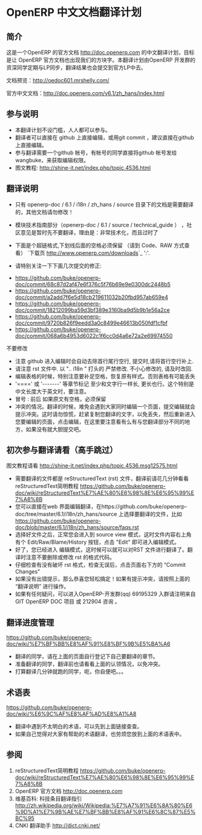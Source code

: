 OpenERP 中文文档翻译计划
=========================


简介
-----------
这是一个OpenERP 的官方文档 http://doc.openerp.com 的中文翻译计划，目标是让 OpenERP 官方文档也出现我们的方块字。本翻译计划由OpenERP 开发群的资深同学定期与LP同步，翻译结果也会提交到官方LP中去。

文档预览：http://oedoc601.mrshelly.com/

官方中文文档：http://doc.openerp.com/v6.1/zh_hans/index.html 


参与说明
-----------

*  本翻译计划不设门槛，人人都可以参与。
*  翻译者可以直接在 github 上直接编辑，或用git commit ，建议直接在github 上直接编辑。
*  参与翻译需要一个github 帐号，有帐号的同学直接将github 帐号发给 wangbuke，来获取编辑权限。
*  图文教程: http://shine-it.net/index.php/topic,4536.html

翻译说明
-----------

*  只有 openerp-doc / 6.1 / i18n / zh_hans / source  目录下的文档是需要翻译的，其他文档请勿修改！
*  模块技术指南部分（openerp-doc / 6.1 / source / technical_guide ） ，社区意见是暂时先不要翻译，理由是：非常技术化，而且过时了
* 下面是个超链格式,下划线后面的空格必须保留 （请到 Code、RAW 方式查看）
  \`下载页 <http://www.openerp.com/downloads>\`_    ':'. 

* 请特别关注一下下面几次提交的修正:
- https://github.com/buke/openerp-doc/commit/68c87d2af47e6f376c5f76b69e9e0300dc2448b5
- https://github.com/buke/openerp-doc/commit/a2add7f6e5d18cb219611032b20fbd957ab659e4
- https://github.com/buke/openerp-doc/commit/18212099ba59d3bf389e3160ba9d5b9b1e56a2ce
- https://github.com/buke/openerp-doc/commit/9720b826f9eedd3a0c8499e46613b050fdf1cfbf
- https://github.com/buke/openerp-doc/commit/068a6b4953d6022c1f6cc0d4a6e72a2e69974550


不要修改
* 注意 github 进入编辑时会自动去除首行尾行空行, 提交时,请将首行空行补上.
* 请注意 rst 文件中. 以 ".. i18n " 打头的 严禁修改. 不小心修改的, 请及时改回.
* 编辑表格的时候，特别注意要补足空格，恢复原有样式。否则表格有可能丢失
* '====' 或 '-------' 等章节标记 至少和文字行一样长, 更长也行。这个特别是中文长度大于英文时，要注意。
* 冒号 :  前后 如果原文有空格，必须保留
* 冲突的情况。翻译的时候，难免会遇到大家同时编辑一个页面，提交编辑就会提示冲突。这时请勿惊慌，赶紧复制您翻译的文字，以免丢失，然后重新进入您要编辑的页面，点击编辑，在这里要注意看有么有与您翻译部分不同的地方，如果没有就大胆提交吧。


初次参与翻译请看（高手跳过）
------------------------------

图文教程请看 http://shine-it.net/index.php/topic,4536.msg12575.html

* 需要翻译的文件都是 reStructuredText (rst) 文件，翻译前请花几分钟看看 reStructuredText简明教程 https://github.com/buke/openerp-doc/wiki/reStructuredText%E7%AE%80%E6%98%8E%E6%95%99%E7%A8%8B
* 您可以直接在web 界面编辑翻译，在https://github.com/buke/openerp-doc/tree/master/6.1/i18n/zh_hans/source 上选择要翻译的文件，比如 https://github.com/buke/openerp-doc/blob/master/6.1/i18n/zh_hans/source/faqs.rst 
* 选择好文件之后，正常您会进入到 source view 模式，这时文件内容右上角 有个 Edit/Raw/Blame/History 按钮，点击 "Edit" 即可进入编辑模式。
* 好了，您已经进入 编辑模式，这时候可以就可以对RST 文件进行翻译了。翻译时注意不要删除或修改 rst 的格式代码。
* 仔细检查有没有破坏 rst 格式，检查无误后，点击页面右下方的 “Commit Changes”
* 如果没有出错提示，那么恭喜您轻松搞定！如果有提示冲突，请按照上面的 “翻译说明” 进行操作。
* 如果有任何疑问，可以进入OpenERP-开发群(qq) 69195329  入群请注明来自 GIT OpenERP DOC 项目 或 212904 咨询 。


翻译进度管理
--------------
https://github.com/buke/openerp-doc/wiki/%E7%BF%BB%E8%AF%91%E8%BF%9B%E5%BA%A6
* 翻译的同学，请在上面的页面自行登记下自己要翻译的章节。
* 准备翻译的同学，翻译前也请看看上面的认领情况，以免冲突。
* 打算翻译几分钟就跑的同学，呃，你自便吧。。。

术语表
--------------
https://github.com/buke/openerp-doc/wiki/%E6%9C%AF%E8%AF%AD%E8%A1%A8
* 翻译中遇到不太明白的术语，可以先到上面链接查查。
* 如果自己觉得对大家有帮助的术语翻译，也劳烦您放到上面的术语表中。


参阅
-----------
1. reStructuredText简明教程 https://github.com/buke/openerp-doc/wiki/reStructuredText%E7%AE%80%E6%98%8E%E6%95%99%E7%A8%8B
2. OpenERP 官方文档 http://doc.openerp.com
3. 维基百科: 科技条目翻译指引 http://zh.wikipedia.org/wiki/Wikipedia:%E7%A7%91%E6%8A%80%E6%9D%A1%E7%9B%AE%E7%BF%BB%E8%AF%91%E6%8C%87%E5%BC%95
4. CNKI 翻译助手 http://dict.cnki.net/


